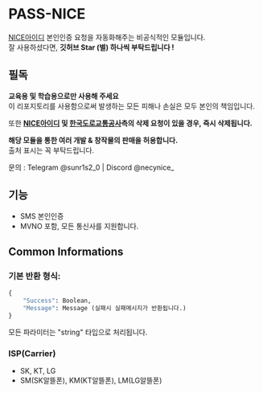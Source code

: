 # PASS-NICE
[NICE아이디](https://www.niceid.co.kr/index.nc/index.nc) 본인인증 요청을 자동화해주는 비공식적인 
모듈입니다.<br>
잘 사용하셨다면, **깃허브 Star (별) 하나씩 부탁드립니다 !**

## 필독
**교육용 및 학습용으로만 사용해 주세요**<br>
이 리포지토리를 사용함으로써 발생하는 모든 피해나 손실은 모두 본인의 책임입니다. 

또한 **[NICE아이디](https://www.niceid.co.kr/index.nc/index.nc) 및 [한국도로교통공사](https://ex.co.kr/)측의 삭제 요청이 있을 경우, 즉시 삭제됩니다.**<br>

**해당 모듈을 통한 여러 개발 & 창작물의 판매을 허용합니다.**<br>
출처 표시는 꼭 부탁드립니다.<br>

문의 : Telegram @sunr1s2_0 | Discord @necynice_<br>

## 기능
- SMS 본인인증
- MVNO 포함, 모든 통신사를 지원합니다.

## Common Informations
### 기본 반환 형식:
```py
{
    "Success": Boolean,
    "Message": Message (실패시 실패메시지가 반환됩니다.)
}
```
모든 파라미터는 "string" 타입으로 처리됩니다.

### ISP(Carrier)
- SK, KT, LG
- SM(SK알뜰폰), KM(KT알뜰폰), LM(LG알뜰폰)